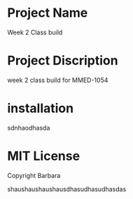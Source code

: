 # Project Name
Week 2 Class build

# Project Discription
week 2 class build for MMED-1054


# installation
sdnhaodhasda


# MIT License


Copyright Barbara

shaushaushaushausdhasudhasudhasdas